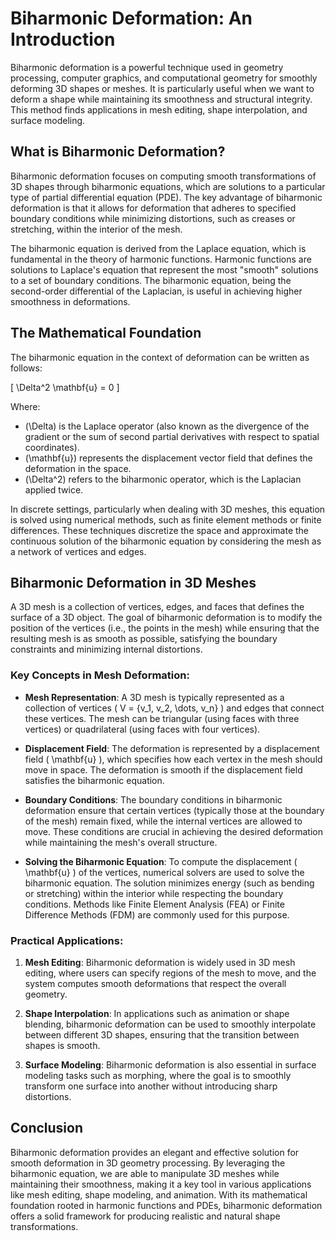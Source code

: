 # Biharmonic Deformation: An Introduction

Biharmonic deformation is a powerful technique used in geometry processing, computer graphics, and computational geometry for smoothly deforming 3D shapes or meshes. It is particularly useful when we want to deform a shape while maintaining its smoothness and structural integrity. This method finds applications in mesh editing, shape interpolation, and surface modeling.

## What is Biharmonic Deformation?

Biharmonic deformation focuses on computing smooth transformations of 3D shapes through biharmonic equations, which are solutions to a particular type of partial differential equation (PDE). The key advantage of biharmonic deformation is that it allows for deformation that adheres to specified boundary conditions while minimizing distortions, such as creases or stretching, within the interior of the mesh.

The biharmonic equation is derived from the Laplace equation, which is fundamental in the theory of harmonic functions. Harmonic functions are solutions to Laplace's equation that represent the most "smooth" solutions to a set of boundary conditions. The biharmonic equation, being the second-order differential of the Laplacian, is useful in achieving higher smoothness in deformations.

## The Mathematical Foundation

The biharmonic equation in the context of deformation can be written as follows:

\[
\Delta^2 \mathbf{u} = 0
\]

Where:
- \(\Delta\) is the Laplace operator (also known as the divergence of the gradient or the sum of second partial derivatives with respect to spatial coordinates).
- \(\mathbf{u}\) represents the displacement vector field that defines the deformation in the space.
- \(\Delta^2\) refers to the biharmonic operator, which is the Laplacian applied twice.

In discrete settings, particularly when dealing with 3D meshes, this equation is solved using numerical methods, such as finite element methods or finite differences. These techniques discretize the space and approximate the continuous solution of the biharmonic equation by considering the mesh as a network of vertices and edges.

## Biharmonic Deformation in 3D Meshes

A 3D mesh is a collection of vertices, edges, and faces that defines the surface of a 3D object. The goal of biharmonic deformation is to modify the position of the vertices (i.e., the points in the mesh) while ensuring that the resulting mesh is as smooth as possible, satisfying the boundary constraints and minimizing internal distortions.

### Key Concepts in Mesh Deformation:

- **Mesh Representation**: A 3D mesh is typically represented as a collection of vertices \( V = \{v_1, v_2, \dots, v_n\} \) and edges that connect these vertices. The mesh can be triangular (using faces with three vertices) or quadrilateral (using faces with four vertices).
  
- **Displacement Field**: The deformation is represented by a displacement field \( \mathbf{u} \), which specifies how each vertex in the mesh should move in space. The deformation is smooth if the displacement field satisfies the biharmonic equation.

- **Boundary Conditions**: The boundary conditions in biharmonic deformation ensure that certain vertices (typically those at the boundary of the mesh) remain fixed, while the internal vertices are allowed to move. These conditions are crucial in achieving the desired deformation while maintaining the mesh's overall structure.

- **Solving the Biharmonic Equation**: To compute the displacement \( \mathbf{u} \) of the vertices, numerical solvers are used to solve the biharmonic equation. The solution minimizes energy (such as bending or stretching) within the interior while respecting the boundary conditions. Methods like Finite Element Analysis (FEA) or Finite Difference Methods (FDM) are commonly used for this purpose.

### Practical Applications:

1. **Mesh Editing**: Biharmonic deformation is widely used in 3D mesh editing, where users can specify regions of the mesh to move, and the system computes smooth deformations that respect the overall geometry.

2. **Shape Interpolation**: In applications such as animation or shape blending, biharmonic deformation can be used to smoothly interpolate between different 3D shapes, ensuring that the transition between shapes is smooth.

3. **Surface Modeling**: Biharmonic deformation is also essential in surface modeling tasks such as morphing, where the goal is to smoothly transform one surface into another without introducing sharp distortions.

## Conclusion

Biharmonic deformation provides an elegant and effective solution for smooth deformation in 3D geometry processing. By leveraging the biharmonic equation, we are able to manipulate 3D meshes while maintaining their smoothness, making it a key tool in various applications like mesh editing, shape modeling, and animation. With its mathematical foundation rooted in harmonic functions and PDEs, biharmonic deformation offers a solid framework for producing realistic and natural shape transformations.

